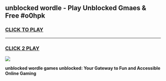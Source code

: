 
## unblocked wordle - Play Unblocked Gmaes & Free #o0hpk
<h3>
<a href="https://news.freeplayer.one?title=unblocked_wordle&ref=26F">CLICK TO PLAY</a></h3>
<hr>

<h3>
<a href="https://news.freeplayer.one?title=unblocked_wordle&ref=26F">CLICK 2 PLAY</a>
  
</h3>

<a href="https://news.freeplayer.one?title=unblocked_wordle&ref=26F/"><img src="https://clearcache.store/games.png"></a>


**unblocked wordle games unblocked: Your Gateway to Fun and Accessible Online Gaming**
